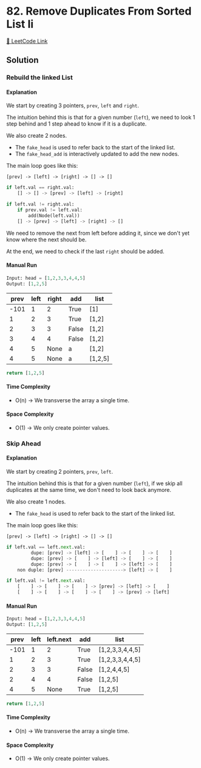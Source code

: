 # 82. Remove Duplicates From Sorted List Ii

[🔗 LeetCode Link](https://leetcode.com/problems/remove-duplicates-from-sorted-list-ii/description/)

## Solution

### Rebuild the linked List

#### Explanation

We start by creating 3 pointers, `prev`, `left` and `right`.

The intuition behind this is that for a given number (`left`),
we need to look 1 step behind and 1 step ahead to know if it is a duplicate.

We also create 2 nodes.

- The `fake_head` is used to refer back to the start of the linked list.
- The `fake_head_add` is interactively updated to add the new nodes.

The main loop goes like this:

```shell
[prev] -> [left] -> [right] -> [] -> []
```

```python
if left.val == right.val:
    [] -> [] -> [prev] -> [left] -> [right]

if left.val != right.val:
    if prev.val != left.val:
        add(Node(left.val))
    [] -> [prev] -> [left] -> [right] -> []
```

We need to remove the next from left before adding it,
since we don't yet know where the next should be.

At the end, we need to check if the last `right` should be added.

#### Manual Run

```python
Input: head = [1,2,3,3,4,4,5]
Output: [1,2,5]
```

prev | left | right | add | list
--- | -- | -- | -- | --
-101 | 1 | 2 | True | [1]
1 | 2 | 3 | True | [1,2]
2 | 3 | 3 | False | [1,2]
3 | 4 | 4 | False | [1,2]
4 | 5 | None | a | [1,2]
4 | 5 | None | a | [1,2,5]

```python
return [1,2,5]
```

#### Time Complexity

- O(n) -> We transverse the array a single time.

#### Space Complexity

- O(1) -> We only create pointer values.

### Skip Ahead

#### Explanation

We start by creating 2 pointers, `prev`, `left`.

The intuition behind this is that for a given number (`left`),
if we skip all duplicates at the same time, we don't need to look back anymore.

We also create 1 nodes.

- The `fake_head` is used to refer back to the start of the linked list.

The main loop goes like this:

```shell
[prev] -> [left] -> [right] -> [] -> []
```

```python
if left.val == left.next.val:
         dupe: [prev] -> [left] -> [    ] -> [    ] -> [    ]
         dupe: [prev] -> [    ] -> [left] -> [    ] -> [    ]
         dupe: [prev] -> [    ] -> [    ] -> [left] -> [    ]
    non duple: [prev] ---------------------> [left] -> [    ]

if left.val != left.next.val:
    [    ] -> [    ] -> [    ] -> [prev] -> [left] -> [    ]
    [    ] -> [    ] -> [    ] -> [    ] -> [prev] -> [left]
```

#### Manual Run

```python
Input: head = [1,2,3,3,4,4,5]
Output: [1,2,5]
```

prev | left | left.next | add | list
--- | -- | -- | -- | --
-101 | 1 | 2 | True | [1,2,3,3,4,4,5]
1 | 2 | 3 | True | [1,2,3,3,4,4,5]
2 | 3 | 3 | False | [1,2,4,4,5]
2 | 4 | 4 | False | [1,2,5]
4 | 5 | None | True | [1,2,5]

```python
return [1,2,5]
```

#### Time Complexity

- O(n) -> We transverse the array a single time.

#### Space Complexity

- O(1) -> We only create pointer values.

